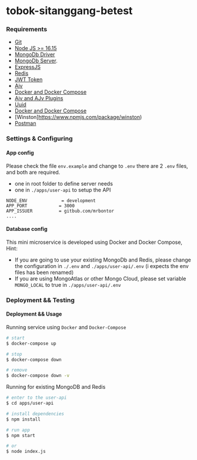 
# tobok-sitanggang-betest

### Requirements

- [Git](https://www.odoo.com/documentation/15.0/contributing/documentation.html#install-git)
- [Node JS >= 16.15](https://nodejs.org/en/blog/release/v14.17.3/)
- [MongoDb Driver](https://www.mongodb.com/docs)
- [MongoDb Server](https://hub.docker.com/_/mongo/).
- [ExpressJS](https://expressjs.com/en/4x/api.html)
- [Redis](https://redis.io/docs/)
- [JWT Token](https://jwt.io/introduction)
- [Ajv](https://ajv.js.org/guide/getting-started.html)
- [Docker and Docker Compose](https://docs.docker.com/get-docker/)
- [Ajv and AJv Plugins](https://ajv.js.org/guide/getting-started.html)
- [Uuid](https://github.com/uuidjs/uuid)
- [Docker and Docker Compose](https://docs.docker.com/get-docker/)
- [Winston]https://www.npmjs.com/package/winston)
- [Postman](https://learning.postman.com/docs/getting-started/introduction/)


### Settings & Configuring

#### App config


Please check the file `env.example` and change to `.env`
there are 2 `.env` files, and both are required.
- one in root folder to define server needs
- one in `./apps/user-api` to setup the API


```env
NODE_ENV             = development
APP_PORT            = 3000
APP_ISSUER          = gitbub.com/mrbontor
....

```

#### Database config

This mini microservice is developed using Docker and Docker Compose,
Hint:
- If you are going to use your existing MongoDb and Redis, please change the configuration in `./.env` and `./apps/user-api/.env` (i expects the env files has been renamed)
- If you are using MongoAtlas or other Mongo Cloud, please set variable `MONGO_LOCAL` to true in `./apps/user-api/.env` 
### Deployment && Testing

#### Deployment && Usage


Running service using `Docker` and `Docker-Compose`

```sh
# start
$ docker-compose up

# stop
$ docker-compose down

# remove
$ docker-compose down -v
```

Running for existing MongoDB and Redis

```sh
# enter to the user-api
$ cd apps/user-api

# install dependencies
$ npm install

# run app
$ npm start

# or
$ node index.js
```